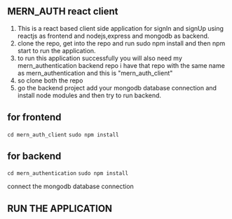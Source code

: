 ## MERN_AUTH react client

1. This is a react based client side application for signIn and signUp using reactjs as frontend and nodejs,express and mongodb as backend.
2. clone the repo, get into the repo and run sudo npm install and then npm start to run the application.
3. to run this application successfully you will also need my mern_authentication backend repo i have that repo with the same name as mern_authentication and this is "mern_auth_client"
4. so clone both the repo 
5. go the backend project add your mongodb database connection and install node modules and then try to run backend.

## for frontend

```cd mern_auth_client```
```sudo npm install```

## for backend

```cd mern_authentication```
```sudo npm install```

connect the mongodb database connection

## RUN THE APPLICATION
